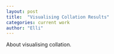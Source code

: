 ```yaml
---
layout: post
title:  "Visualising Collation Results"
categories: current work
author: "Elli"
---
```


About visualising collation.